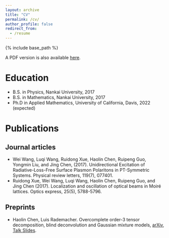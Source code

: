 ```yaml
---
layout: archive
title: "CV"
permalink: /cv/
author_profile: false
redirect_from:
  - /resume
---
```


{% include base_path %}

A PDF version is also available [here](../files/Resume_1.1.pdf).

# Education
* B.S. in Physics, Nankai University, 2017
* B.S. in Mathematics, Nankai University, 2017
* Ph.D in Applied Mathematics, University of California, Davis, 2022 (expected)

# Publications
## Journal articles
 * Wei Wang, Luqi Wang, Ruidong Xue, Haolin Chen, Ruipeng Guo, Yongmin Liu, and Jing Chen, (2017). Unidirectional Excitation of Radiative-Loss-Free Surface Plasmon Polaritons in PT-Symmetric Systems. Physical review letters, 119(7), 077401. 
 * Ruidong Xue, Wei Wang, Luqi Wang, Haolin Chen, Ruipeng Guo, and Jing Chen (2017). Localization and oscillation of optical beams in Moiré lattices. Optics express, 25(5), 5788-5796. 
 
##  Preprints
 * Haolin Chen, Luis Rademacher. Overcomplete order-3 tensor decomposition, blind deconvolution and Gaussian mixture models, [arXiv](https://arxiv.org/abs/2007.08133), [Talk Slides](../files/MLSS_Slides.pdf).